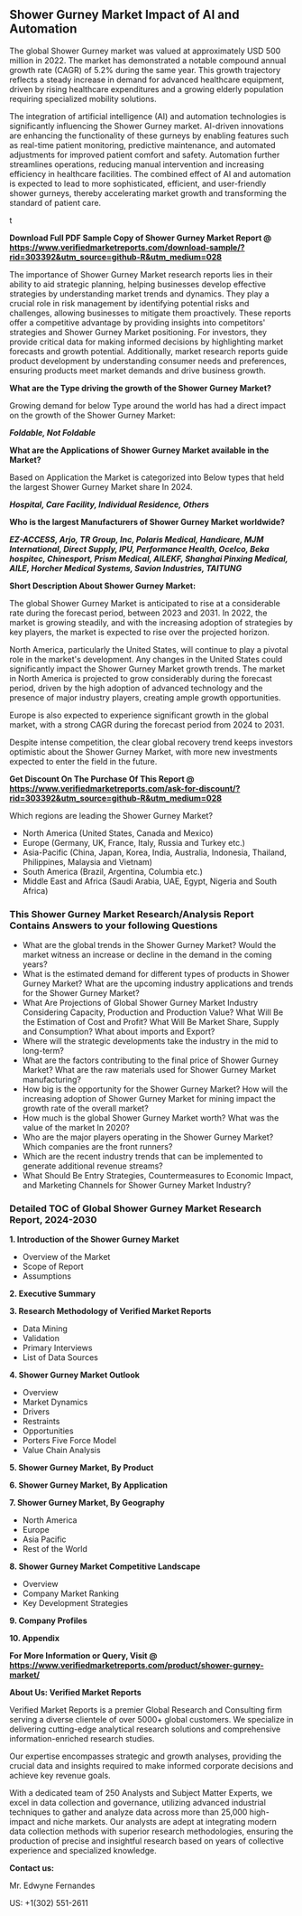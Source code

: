 <h2>Shower Gurney Market Impact of AI and Automation</h2><p>The global Shower Gurney market was valued at approximately USD 500 million in 2022. The market has demonstrated a notable compound annual growth rate (CAGR) of 5.2% during the same year. This growth trajectory reflects a steady increase in demand for advanced healthcare equipment, driven by rising healthcare expenditures and a growing elderly population requiring specialized mobility solutions.</p><p>The integration of artificial intelligence (AI) and automation technologies is significantly influencing the Shower Gurney market. AI-driven innovations are enhancing the functionality of these gurneys by enabling features such as real-time patient monitoring, predictive maintenance, and automated adjustments for improved patient comfort and safety. Automation further streamlines operations, reducing manual intervention and increasing efficiency in healthcare facilities. The combined effect of AI and automation is expected to lead to more sophisticated, efficient, and user-friendly shower gurneys, thereby accelerating market growth and transforming the standard of patient care.</p>t</p><p id="" class=""><strong>Download Full PDF Sample Copy of Shower Gurney Market Report @ <a href="https://www.verifiedmarketreports.com/download-sample/?rid=303392&utm_source=github-R&utm_medium=028" target="_blank">https://www.verifiedmarketreports.com/download-sample/?rid=303392&utm_source=github-R&utm_medium=028</a></strong></p><p>The importance of&nbsp;Shower Gurney Market research reports lies in their ability to aid strategic planning, helping businesses develop effective strategies by understanding market trends and dynamics. They play a crucial role in risk management by identifying potential risks and challenges, allowing businesses to mitigate them proactively. These reports offer a competitive advantage by providing insights into competitors' strategies and Shower Gurney Market positioning. For investors, they provide critical data for making informed decisions by highlighting market forecasts and growth potential. Additionally, market research reports guide product development by understanding consumer needs and preferences, ensuring products meet market demands and drive business growth.</p><p><strong>What are the&nbsp;Type driving the growth of the Shower Gurney Market?</strong></p><p id="" class="">Growing demand for below Type around the world has had a direct impact on the growth of the Shower Gurney Market:</p><em><strong>Foldable, Not Foldable</strong></em></p><strong>What are the&nbsp;Applications&nbsp;of Shower Gurney Market available in the Market?</strong></p><p id="" class="">Based on Application the Market is categorized into Below types that held the largest Shower Gurney Market share In 2024.</p><em><strong>Hospital, Care Facility, Individual Residence, Others</strong></em></p><strong>Who is the largest Manufacturers of Shower Gurney Market worldwide?</strong></p><p><em><strong>EZ-ACCESS, Arjo, TR Group, Inc, Polaris Medical, Handicare, MJM International, Direct Supply, IPU, Performance Health, Ocelco, Beka hospitec, Chinesport, Prism Medical, AILEKF, Shanghai Pinxing Medical, AILE, Horcher Medical Systems, Savion Industries, TAITUNG</strong></em></p><p id="" class=""><strong>Short Description About Shower Gurney Market:</strong></p><p>The global Shower Gurney Market is anticipated to rise at a considerable rate during the forecast period, between 2023 and 2031. In 2022, the market is growing steadily, and with the increasing adoption of strategies by key players, the market is expected to rise over the projected horizon.</p><p>North America, particularly the United States, will continue to play a pivotal role in the market's development. Any changes in the United States could significantly impact the Shower Gurney Market growth trends. The market in North America is projected to grow considerably during the forecast period, driven by the high adoption of advanced technology and the presence of major industry players, creating ample growth opportunities.</p><p>Europe is also expected to experience significant growth in the global market, with a strong CAGR during the forecast period from 2024 to 2031.</p><p>Despite intense competition, the clear global recovery trend keeps investors optimistic about the Shower Gurney Market, with more new investments expected to enter the field in the future.</p><p id="" class=""><strong>Get Discount On The Purchase Of This Report @ <a href="https://www.verifiedmarketreports.com/ask-for-discount/?rid=303392&utm_source=github-R&utm_medium=028" target="_blank">https://www.verifiedmarketreports.com/ask-for-discount/?rid=303392&utm_source=github-R&utm_medium=028</a></strong></p>Which regions are leading the Shower Gurney Market?</p><ul><li>North America (United States, Canada and Mexico)</li><li>Europe (Germany, UK, France, Italy, Russia and Turkey etc.)</li><li>Asia-Pacific (China, Japan, Korea, India, Australia, Indonesia, Thailand, Philippines, Malaysia and Vietnam)</li><li>South America (Brazil, Argentina, Columbia etc.)</li><li>Middle East and Africa (Saudi Arabia, UAE, Egypt, Nigeria and South Africa)</li></ul><h3 id="" class="">This Shower Gurney Market Research/Analysis Report Contains Answers to your following Questions</h3><ul><li>What are the global trends in the Shower Gurney Market? Would the market witness an increase or decline in the demand in the coming years?</li><li>What is the estimated demand for different types of products in Shower Gurney Market? What are the upcoming industry applications and trends for the Shower Gurney Market?</li><li>What Are Projections of Global Shower Gurney Market Industry Considering Capacity, Production and Production Value? What Will Be the Estimation of Cost and Profit? What Will Be Market Share, Supply and Consumption? What about imports and Export?</li><li>Where will the strategic developments take the industry in the mid to long-term?</li><li>What are the factors contributing to the final price of Shower Gurney Market? What are the raw materials used for Shower Gurney Market manufacturing?</li><li>How big is the opportunity for the Shower Gurney Market? How will the increasing adoption of Shower Gurney Market for mining impact the growth rate of the overall market?</li><li>How much is the global Shower Gurney Market worth? What was the value of the market In 2020?</li><li>Who are the major players operating in the Shower Gurney Market? Which companies are the front runners?</li><li>Which are the recent industry trends that can be implemented to generate additional revenue streams?</li><li>What Should Be Entry Strategies, Countermeasures to Economic Impact, and Marketing Channels for Shower Gurney Market Industry?</li></ul><h3 id="" class="">Detailed TOC of Global Shower Gurney Market Research Report, 2024-2030</h3><p id="" class=""><strong>1. Introduction of the Shower Gurney Market</strong></p><ul><li>Overview of the Market</li><li>Scope of Report</li><li>Assumptions</li></ul><p id="" class=""><strong>2. Executive Summary</strong></p><p id="" class=""><strong>3. Research Methodology of Verified Market Reports</strong></p><ul><li>Data Mining</li><li>Validation</li><li>Primary Interviews</li><li>List of Data Sources</li></ul><p id="" class=""><strong>4. Shower Gurney Market Outlook</strong></p><ul><li>Overview</li><li>Market Dynamics</li><li>Drivers</li><li>Restraints</li><li>Opportunities</li><li>Porters Five Force Model</li><li>Value Chain Analysis</li></ul><p id="" class=""><strong>5. Shower Gurney Market, By Product</strong></p><p id="" class=""><strong>6. Shower Gurney Market, By Application</strong></p><p id="" class=""><strong>7. Shower Gurney Market, By Geography</strong></p><ul><li>North America</li><li>Europe</li><li>Asia Pacific</li><li>Rest of the World</li></ul><p id="" class=""><strong>8. Shower Gurney Market Competitive Landscape</strong></p><ul><li>Overview</li><li>Company Market Ranking</li><li>Key Development Strategies</li></ul><p id="" class=""><strong>9. Company Profiles</strong></p><p id="" class=""><strong>10. Appendix</strong></p><p id="" class=""><strong>For More Information or Query, Visit @ <a href="https://www.verifiedmarketreports.com/product/shower-gurney-market/" target="_blank">https://www.verifiedmarketreports.com/product/shower-gurney-market/</a></strong></p><p id="" class=""><strong>About Us: Verified Market Reports</strong></p><p id="" class="">Verified Market Reports is a premier Global Research and Consulting firm serving a diverse clientele of over 5000+ global customers. We specialize in delivering cutting-edge analytical research solutions and comprehensive information-enriched research studies.</p><p id="" class="">Our expertise encompasses strategic and growth analyses, providing the crucial data and insights required to make informed corporate decisions and achieve key revenue goals.</p><p id="" class="">With a dedicated team of 250 Analysts and Subject Matter Experts, we excel in data collection and governance, utilizing advanced industrial techniques to gather and analyze data across more than 25,000 high-impact and niche markets. Our analysts are adept at integrating modern data collection methods with superior research methodologies, ensuring the production of precise and insightful research based on years of collective experience and specialized knowledge.</p><p id="" class=""><strong>Contact us:</strong></p><p id="" class="">Mr. Edwyne Fernandes</p><p id="" class="">US: +1(302) 551-2611</p>